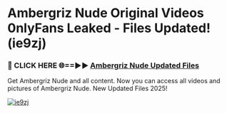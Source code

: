 # Ambergriz Nude Original Videos 0nlyFans Leaked - Files Updated! (ie9zj)

<h3>🔴 CLICK HERE 🌐==►► <a href="https://tinyurl.com/y5r63du9" rel="nofollow">Ambergriz Nude Updated Files</a></h3>

Get Ambergriz Nude and all content. Now you can access all videos and pictures of Ambergriz Nude. New Updated Files 2025!

[![ie9zj](https://i.imgur.com/UVo9nyh.gif)](https://tinyurl.com/y5r63du9)
